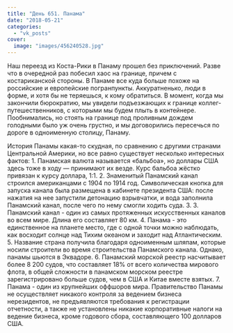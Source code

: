 ```yaml
---
title: "День 651. Панама"
date: "2018-05-21"
categories: 
  - "vk_posts"
cover:
  image: "images/456240528.jpg"
---
```


Наш переезд из Коста-Рики в Панаму прошел без приключений. Разве что в очередной раз побесил хаос на границе, причем с костариканской стороны. В Панаме все куда больше похоже на российские и европейские погранпункты. Аккуратненько, люди в форме, и хотя бы не теряешься, к кому обратиться. В момент, когда мы закончили бюрократию, мы увидели подъезжающих к границе коллег-путешественников, с которыми мы будем плыть в контейнере. Пообнимались, но стоять на границе под проливным дождем голодными было уж очень грустно, и мы договорились пересечься по дороге в одноименную столицу, Панаму.

<!--more-->

История Панамы какая-то скудная, по сравнению с другими странами Центральной Америки, но все равно существует несколько интересных фактов: 1. Панамская валюта называется «бальбоа», но доллары США здесь тоже в ходу — принимают их везде. Курс бальбоа жёстко привязан к курсу доллара, 1:1. 2. Знаменитый Панамский канал строился американцами с 1904 по 1914 год. Символическая кнопка для запуска канала была размещена в кабинете президента США: после нажатия на нее запустили детонацию взрывчатки, и вода заполнила Панамский канал, после чего по нему смогли ходить суда. 3. 3. Панамский канал - один из самых протяженных искусственных каналов во всем мире. Длина его составляет 80 км. 4. Панама - это единственное на планете место, где c одной точки можно наблюдать, как восходит солнце над Тихим океаном и заходит над Атлантическим. 5. Название страна получила благодаря одноименным шляпам, которые носили строители во время строительства Панамского канала. Однако, панамы шьются в Эквадоре. 6. Панамский морской реестр насчитывает более 8 200 судов, что составляет 18% от всего количества мирового флота, в общей сложности в панамском морском реестре зарегистрировано больше судов, чем в США и Китае вместе взятых. 7. Панама - один из крупнейших оффшоров мира. Правительство Панамы не осуществляет никакого контроля за ведением бизнеса нерезидентов, не предъявляются требования к регистрации отчетности, а также не установлены никакие корпоративные налоги на ведение бизнеса, кроме годового сбора, составляющего 100 долларов США.
